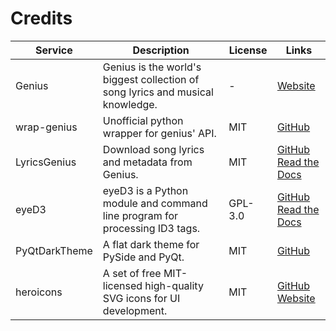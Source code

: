 # Credits

| Service       | Description                                                                    | License | Links                                                                                                                               |
| ------------- | ------------------------------------------------------------------------------ | ------- | ----------------------------------------------------------------------------------------------------------------------------------- |
| Genius        | Genius is the world's biggest collection of song lyrics and musical knowledge. | -       | [Website](https://genius.com)                                                                                                       |
| wrap-genius   | Unofficial python wrapper for genius' API.                                     | MIT     | [GitHub](https://github.com/fedecalendino/wrap-genius)                                                                              |
| LyricsGenius  | Download song lyrics and metadata from Genius.                                 | MIT     | [GitHub](https://github.com/johnwmillr/LyricsGenius)<br />[Read the Docs](https://lyricsgenius.readthedocs.io/en/master/index.html) |
| eyeD3         | eyeD3 is a Python module and command line program for processing ID3 tags.     | GPL-3.0 | [GitHub](https://github.com/nicfit/eyeD3)<br />[Read the Docs](https://eyed3.readthedocs.io/en/latest/)                             |
| PyQtDarkTheme | A flat dark theme for PySide and PyQt.                                         | MIT     | [GitHub](https://github.com/5yutan5/PyQtDarkTheme)                                                                                  |
| heroicons     | A set of free MIT-licensed high-quality SVG icons for UI development.          | MIT     | [GitHub](https://github.com/tailwindlabs/heroicons)<br />[Website](https://heroicons.dev/)                                          |
